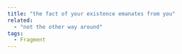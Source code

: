 ```yaml
---
title: "the fact of your existence emanates from you"
related:
  - "not the other way around"
tags:
  - Fragment
---
```

